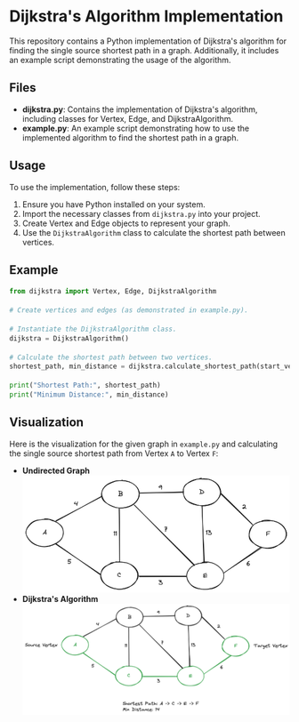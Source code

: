 # Dijkstra's Algorithm Implementation

This repository contains a Python implementation of Dijkstra's algorithm for finding the single source shortest path in a graph. Additionally, it includes an example script demonstrating the usage of the algorithm.

## Files

- **dijkstra.py**: Contains the implementation of Dijkstra's algorithm, including classes for Vertex, Edge, and DijkstraAlgorithm.
- **example.py**: An example script demonstrating how to use the implemented algorithm to find the shortest path in a graph.

## Usage

To use the implementation, follow these steps:

1. Ensure you have Python installed on your system.
2. Import the necessary classes from `dijkstra.py` into your project.
3. Create Vertex and Edge objects to represent your graph.
4. Use the `DijkstraAlgorithm` class to calculate the shortest path between vertices.

## Example

```python
from dijkstra import Vertex, Edge, DijkstraAlgorithm

# Create vertices and edges (as demonstrated in example.py).

# Instantiate the DijkstraAlgorithm class.
dijkstra = DijkstraAlgorithm()

# Calculate the shortest path between two vertices.
shortest_path, min_distance = dijkstra.calculate_shortest_path(start_vertex, end_vertex)

print("Shortest Path:", shortest_path)
print("Minimum Distance:", min_distance)
```


## Visualization

Here is the visualization for the given graph in `example.py` and calculating the single source shortest path from Vertex `A` to Vertex `F`:
- **Undirected Graph** ![graph.png](assets/graph.png)
- **Dijkstra's Algorithm** ![dijkstra.png](assets/dijkstra.png)



